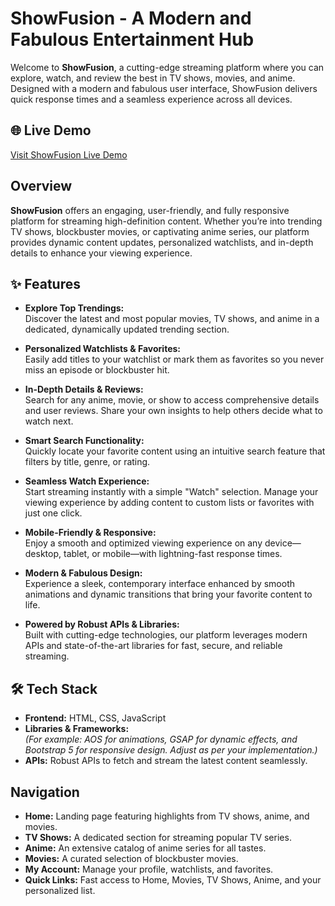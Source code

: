 # ShowFusion - A Modern and Fabulous Entertainment Hub

Welcome to **ShowFusion**, a cutting-edge streaming platform where you can explore, watch, and review the best in TV shows, movies, and anime. Designed with a modern and fabulous user interface, ShowFusion delivers quick response times and a seamless experience across all devices.

## 🌐 Live Demo

[Visit ShowFusion Live Demo](https://showfusion.netlify.app)

## Overview

**ShowFusion** offers an engaging, user-friendly, and fully responsive platform for streaming high-definition content. Whether you’re into trending TV shows, blockbuster movies, or captivating anime series, our platform provides dynamic content updates, personalized watchlists, and in-depth details to enhance your viewing experience.

## ✨ Features

- **Explore Top Trendings:**  
  Discover the latest and most popular movies, TV shows, and anime in a dedicated, dynamically updated trending section.

- **Personalized Watchlists & Favorites:**  
  Easily add titles to your watchlist or mark them as favorites so you never miss an episode or blockbuster hit.

- **In-Depth Details & Reviews:**  
  Search for any anime, movie, or show to access comprehensive details and user reviews. Share your own insights to help others decide what to watch next.

- **Smart Search Functionality:**  
  Quickly locate your favorite content using an intuitive search feature that filters by title, genre, or rating.

- **Seamless Watch Experience:**  
  Start streaming instantly with a simple "Watch" selection. Manage your viewing experience by adding content to custom lists or favorites with just one click.

- **Mobile-Friendly & Responsive:**  
  Enjoy a smooth and optimized viewing experience on any device—desktop, tablet, or mobile—with lightning-fast response times.

- **Modern & Fabulous Design:**  
  Experience a sleek, contemporary interface enhanced by smooth animations and dynamic transitions that bring your favorite content to life.

- **Powered by Robust APIs & Libraries:**  
  Built with cutting-edge technologies, our platform leverages modern APIs and state-of-the-art libraries for fast, secure, and reliable streaming.

## 🛠️ Tech Stack

- **Frontend:** HTML, CSS, JavaScript  
- **Libraries & Frameworks:**  
  *(For example: AOS for animations, GSAP for dynamic effects, and Bootstrap 5 for responsive design. Adjust as per your implementation.)*
- **APIs:** Robust APIs to fetch and stream the latest content seamlessly.

## Navigation

- **Home:** Landing page featuring highlights from TV shows, anime, and movies.
- **TV Shows:** A dedicated section for streaming popular TV series.
- **Anime:** An extensive catalog of anime series for all tastes.
- **Movies:** A curated selection of blockbuster movies.
- **My Account:** Manage your profile, watchlists, and favorites.
- **Quick Links:** Fast access to Home, Movies, TV Shows, Anime, and your personalized list.
